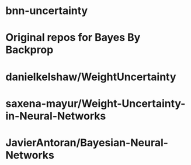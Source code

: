 # bnn-uncertainty

# Original repos for Bayes By Backprop
# danielkelshaw/WeightUncertainty
# saxena-mayur/Weight-Uncertainty-in-Neural-Networks
# JavierAntoran/Bayesian-Neural-Networks
